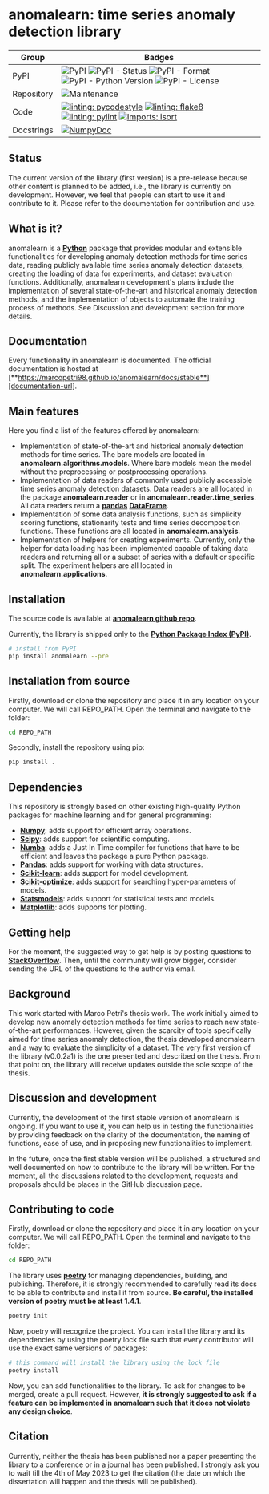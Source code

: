 # anomalearn: time series anomaly detection library

| Group      | Badges |
|------------| ----- |
| PyPI       | ![PyPI](https://img.shields.io/pypi/v/anomalearn) ![PyPI - Status](https://img.shields.io/pypi/status/anomalearn) ![PyPI - Format](https://img.shields.io/pypi/format/anomalearn) ![PyPI - Python Version](https://img.shields.io/pypi/pyversions/anomalearn) ![PyPI - License](https://img.shields.io/pypi/l/anomalearn) |
| Repository | ![Maintenance](https://img.shields.io/maintenance/yes/2023) |
| Code       | [![linting: pycodestyle](https://img.shields.io/badge/1st%20linter-pycodestyle-birghtgreen)](https://github.com/PyCQA/pycodestyle) [![linting: flake8](https://img.shields.io/badge/2nd%20linter-flake8-blue)](https://github.com/PyCQA/flake8) [![linting: pylint](https://img.shields.io/badge/3rd%20linter-pylint-yellowgreen)](https://github.com/pylint-dev/pylint) [![Imports: isort](https://img.shields.io/badge/%20imports-isort-%231674b1?style=flat&labelColor=ef8336)](https://pycqa.github.io/isort/) |
| Docstrings | [![NumpyDoc](https://img.shields.io/badge/%20style-numpy-459db9.svg)](https://numpydoc.readthedocs.io/en/latest/format.html) |

## Status

The current version of the library (first version) is a pre-release because
other content is planned to be added, i.e., the library is currently on
development. However, we feel that people can start to use it and contribute to
it. Please refer to the documentation for contribution and use.

## What is it?

anomalearn is a [**Python**][python-url] package that provides modular and
extensible functionalities for developing anomaly detection methods for time
series data, reading publicly available time series anomaly detection datasets,
creating the loading of data for experiments, and dataset evaluation functions.
Additionally, anomalearn development's plans include the implementation of
several state-of-the-art and historical anomaly detection methods, and the
implementation of objects to automate the training process of methods. See
Discussion and development section for more details.

[python-url]: https://www.python.org/

## Documentation

Every functionality in anomalearn is documented. The official documentation is
hosted at [**https://marcopetri98.github.io/anomalearn/docs/stable**][documentation-url].

[documentation-url]: https://marcopetri98.github.io/anomalearn/docs/stable

## Main features

Here you find a list of the features offered by anomalearn:

- Implementation of state-of-the-art and historical anomaly detection methods
  for time series. The bare models are located in **anomalearn.algorithms.models**.
  Where bare models mean the model without the preprocessing or postprocessing
  operations.
- Implementation of data readers of commonly used publicly accessible time
  series anomaly detection datasets. Data readers are all located in the package
  **anomalearn.reader** or in **anomalearn.reader.time_series**. All data
  readers return a [**pandas**][pandas-url] [**DataFrame**][dataframe-url].
- Implementation of some data analysis functions, such as simplicity scoring
  functions, stationarity tests and time series decomposition functions. These
  functions are all located in **anomalearn.analysis**.
- Implementation of helpers for creating experiments. Currently, only the
  helper for data loading has been implemented capable of taking data readers
  and returning all or a subset of series with a default or specific split. The
  experiment helpers are all located in **anomalearn.applications**.

[dataframe-url]: https://pandas.pydata.org/docs/reference/api/pandas.DataFrame.html

## Installation

The source code is available at [**anomalearn github repo**][anomalearn-repo].

Currently, the library is shipped only to the
[**Python Package Index (PyPI)**][pypi-url].

```sh
# install from PyPI
pip install anomalearn --pre
```

[pypi-url]: https://pypi.org
[anomalearn-repo]: https://github.com/marcopetri98/anomalearn

## Installation from source

Firstly, download or clone the repository and place it in any location on your
computer. We will call REPO_PATH. Open the terminal and navigate to the folder:

```sh
cd REPO_PATH
```

Secondly, install the repository using pip:

```sh
pip install .
```

## Dependencies

This repository is strongly based on other existing high-quality Python packages
for machine learning and for general programming:

- [**Numpy**][numpy-url]: adds support for efficient array operations.
- [**Scipy**][scipy-url]: adds support for scientific computing.
- [**Numba**][numba-url]: adds a Just In Time compiler for functions that have
  to be efficient and leaves the package a pure Python package.
- [**Pandas**][pandas-url]: adds support for working with data structures.
- [**Scikit-learn**][sklearn-url]: adds support for model development.
- [**Scikit-optimize**][skopt-url]: adds support for searching hyper-parameters
  of models.
- [**Statsmodels**][statsmodels-url]: adds support for statistical tests and
  models.
- [**Matplotlib**][matplotlib-url]: adds supports for plotting.

[numpy-url]: https://numpy.org/
[scipy-url]: https://scipy.org/
[numba-url]: https://numba.pydata.org/
[pandas-url]: https://pandas.pydata.org/
[sklearn-url]: https://scikit-learn.org/stable/
[skopt-url]: https://scikit-optimize.github.io/stable/
[statsmodels-url]: https://www.statsmodels.org/stable/index.html
[matplotlib-url]: https://matplotlib.org/

## Getting help

For the moment, the suggested way to get help is by posting questions to
[**StackOverflow**][stackoverflow-url]. Then, until the community will grow
bigger, consider sending the URL of the questions to the author via email.

[stackoverflow-url]: https://stackoverflow.com

## Background

This work started with Marco Petri's thesis work. The work initially aimed to
develop new anomaly detection methods for time series to reach new
state-of-the-art performances. However, given the scarcity of tools specifically
aimed for time series anomaly detection, the thesis developed anomalearn and a
way to evaluate the simplicity of a dataset. The very first version of the
library (v0.0.2a1) is the one presented and described on the thesis. From that
point on, the library will receive updates outside the sole scope of the thesis.

## Discussion and development

Currently, the development of the first stable version of anomalearn is ongoing.
If you want to use it, you can help us in testing the functionalities by
providing feedback on the clarity of the documentation, the naming of functions,
ease of use, and in proposing new functionalities to implement.

In the future, once the first stable version will be published, a structured and
well documented on how to contribute to the library will be written. For the
moment, all the discussions related to the development, requests and proposals
should be places in the GitHub discussion page.

## Contributing to code

Firstly, download or clone the repository and place it in any location on your
computer. We will call REPO_PATH. Open the terminal and navigate to the folder:

```sh
cd REPO_PATH
```

The library uses [**poetry**][poetry-url] for managing dependencies, building,
and publishing. Therefore, it is strongly recommended to carefully read its docs
to be able to contribute and install it from source. **Be careful, the installed
version of poetry must be at least 1.4.1**.

```sh
poetry init
```

Now, poetry will recognize the project. You can install the library and its
dependencies by using the poetry lock file such that every contributor will use
the exact same versions of packages:

```sh
# this command will install the library using the lock file
poetry install
```

Now, you can add functionalities to the library. To ask for changes to be
merged, create a pull request. However, **it is strongly suggested to ask if a
feature can be implemented in anomalearn such that it does not violate any
design choice**.

[poetry-url]: https://python-poetry.org/

## Citation

Currently, neither the thesis has been published nor a paper presenting the
library to a conference or in a journal has been published. I strongly ask you
to wait till the 4th of May 2023 to get the citation (the date on which the
dissertation will happen and the thesis will be published).
